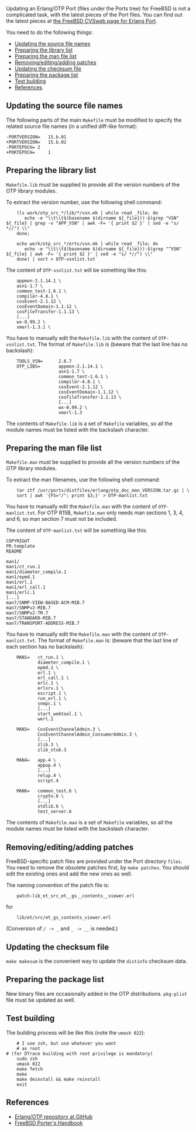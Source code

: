 Updating an Erlang/OTP Port (files under the Ports tree)
for FreeBSD is not a complicated task,
with the latest pieces of the Port files.
You can find out the latest pieces at
[the FreeBSD CVSweb page for Erlang Port](http://www.freebsd.org/cgi/cvsweb.cgi/ports/lang/erlang/).

You need to do the following things:

* [Updating the source file names](#filenames)
* [Preparing the library list](#lib)
* [Preparing the man file list](#man)
* [Removing/editing/adding patches](#patches)
* [Updating the checksum file](#makesum)
* [Preparing the package list](#plist)
* [Test building](#build)
* [References](#ref)

## <a name="filenames"/>Updating the source file names

The following parts of the main `Makefile` must be modified
to specify the related source file names
(in a unified diff-like format):

	-PORTVERSION=	15.b.01
	+PORTVERSION=   15.b.02
	-PORTEPOCH=	2
	+PORTEPOCH=     1

## <a name="lib"/>Preparing the library list

`Makefile.lib` must be supplied to provide
all the version numbers of the OTP library modules.

To extract the version number, use the following shell command:

        (ls work/otp_src_*/lib/*/vsn.mk | while read _file; do
           echo -e "\\t\\t$(basename $(dirname ${_file}))-$(grep "VSN" ${_file} | grep -v "APP_VSN" | awk -F= '{ print $2 }' | sed -e "s/ *//") \\"
        done;

        echo work/otp_src_*/erts/vsn.mk | while read _file; do
           echo -e "\\t\\t$(basename $(dirname ${_file}))-$(grep "^VSN" ${_file} | awk -F= '{ print $2 }' | sed -e "s/ *//") \\"
        done) | sort > OTP-vsnlist.txt

The content of `OTP-vsnlist.txt` will be something like this:

        appmon-2.1.14.1 \
        asn1-1.7 \
        common_test-1.6.1 \
        compiler-4.8.1 \
        cosEvent-2.1.12 \
        cosEventDomain-1.1.12 \
        cosFileTransfer-1.1.13 \
        [...]
        wx-0.99.2 \
        xmerl-1.3.1 \

You have to manually edit the `Makefile.lib`
with the content of `OTP-vsnlist.txt`.
The format of `Makefile.lib` is
(beware that the last line has no backslash):

        TOOLS_VSN=      2.6.7
        OTP_LIBS=       appmon-2.1.14.1 \
                        asn1-1.7 \
                        common_test-1.6.1 \
                        compiler-4.8.1 \
                        cosEvent-2.1.12 \
                        cosEventDomain-1.1.12 \
                        cosFileTransfer-1.1.13 \
                        [...]
                        wx-0.99.2 \
                        xmerl-1.3

The contents of `Makefile.lib` is a set of `Makefile` variables,
so all the module names must be listed with the backslash character.

## <a name="man"/>Preparing the man file list

`Makefile.man` must be supplied to provide
all the version numbers of the OTP library modules.

To extract the man filenames, use the following shell command:

        tar ztf /usr/ports/distfiles/erlang/otp_doc_man_VERSION.tar.gz | \
	    sort | awk '{FS="/"; print $3;}' > OTP-manlist.txt

You have to manually edit the `Makefile.man`
with the content of `OTP-manlist.txt`.
For OTP R15B, `Makefile.man` only needs man sections 1, 3, 4, and 6,
so man section 7 must not be included.

The content of `OTP-manlist.txt` will be something like this:

	COPYRIGHT
	PR.template
	README

	man1/
	man1/ct_run.1
	man1/diameter_compile.1
	man1/epmd.1
	man1/erl.1
	man1/erl_call.1
	man1/erlc.1
	[...]
	man7/SNMP-VIEW-BASED-ACM-MIB.7
	man7/SNMPv2-MIB.7
	man7/SNMPv2-TM.7
	man7/STANDARD-MIB.7
	man7/TRANSPORT-ADDRESS-MIB.7

You have to manually edit the `Makefile.man`
with the content of `OTP-manlist.txt`.
The format of `Makefile.man` is:
(beware that the last line of each section has no backslash):

        MAN1=   ct_run.1 \
                diameter_compile.1 \
                epmd.1 \
                erl.1 \
                erl_call.1 \
                erlc.1 \
                erlsrv.1 \
                escript.1 \
                run_erl.1 \
                snmpc.1 \
                [...]
                start_webtool.1 \
                werl.1

        MAN3=   CosEventChannelAdmin.3 \
                CosEventChannelAdmin_ConsumerAdmin.3 \
                [...]
                zlib.3 \
                zlib_stub.3

        MAN4=   app.4 \
                appup.4 \
                [...]
                relup.4 \
                script.4

        MAN6=   common_test.6 \
                crypto.6 \
                [...]
                stdlib.6 \
                test_server.6

The contents of `Makefile.man` is a set of `Makefile` variables,
so all the module names must be listed with the backslash character.

## <a name="patches">Removing/editing/adding patches

FreeBSD-specific patch files are provided under the Port directory
`files`. You need to remove the obsolete patches first, by `make patches`.
You should edit the existing ones and add the new ones as well.

The naming convention of the patch file is:

        patch-lib_et_src_et__gs__contents__viewer.erl

for

        lib/et/src/et_gs_contents_viewer.erl

(Conversion of `/ -> _` and `_ -> __` is needed.)

## <a name="makesum"/>Updating the checksum file

`make makesum` is the convenient way to update the `distinfo` checksum data.

## <a name="plist"/>Preparing the package list

New binary files are occasionally added in the OTP distributions.
`pkg-plist` file must be updated as well.

## <a name="build">Test building

The building process will be like this
(note the `umask 022`):

        # I use zsh, but use whatever you want
        # as root
	# (for DTrace building with root privilege is mandatory)
        sudo zsh
        umask 022
        make fetch
        make
        make deinstall && make reinstall
        exit

## <a name="ref"/>References

* [Erlang/OTP repository at GitHub](https://github.com/erlang/otp/)
* [FreeBSD Porter's Handbook](http://www.freebsd.org/doc/en/books/porters-handbook/)
